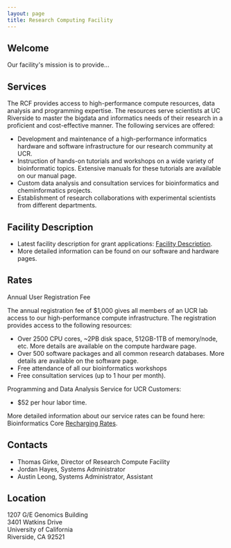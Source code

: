 ```yaml
---
layout: page
title: Research Computing Facility
---
```


## Welcome

Our facility's mission is to provide...

## Services

The RCF provides access to high-performance compute resources, data analysis and programming expertise.
The resources serve scientists at UC Riverside to master the bigdata and informatics needs of their research in a proficient and cost-effective manner. 
The following services are offered:

  * Development and maintenance of a high-performance informatics hardware and software infrastructure for our research community at UCR.
  * Instruction of hands-on tutorials and workshops on a wide variety of bioinformatic topics. Extensive manuals for these tutorials are available on our manual page.
  * Custom data analysis and consultation services for bioinformatics and cheminformatics projects.
  * Establishment of research collaborations with experimental scientists from different departments.

## Facility Description

  * Latest facility description for grant applications: [Facility Description](http://biocluster.ucr.edu/~rkaundal/Documents/HPC_Facility_Description.pdf).
  * More detailed information can be found on our software and hardware pages.

## Rates

Annual User Registration Fee

The annual registration fee of $1,000 gives all members of an UCR lab access to our high-performance compute infrastructure.
The registration provides access to the following resources: 

  * Over 2500 CPU cores, ~2PB disk space, 512GB-1TB of memory/node, etc. More details are available on the compute hardware page.
  * Over 500 software packages and all common research databases. More details are available on the software page.
  * Free attendance of all our bioinformatics workshops
  * Free consultation services (up to 1 hour per month).

Programming and Data Analysis Service for UCR Customers:
  
  * $52 per hour labor time.

More detailed information about our service rates can be found here: Bioinformatics Core [Recharging Rates](http://biocluster.ucr.edu/~rkaundal/Documents/Recharge_Rates.pdf).

## Contacts

*   Thomas Girke, Director of Research Compute Facility
*   Jordan Hayes, Systems Administrator
*   Austin Leong, Systems Administrator, Assistant

## Location

<p>1207 G/E Genomics Building<br/>
3401 Watkins Drive<br/>
University of California<br/>
Riverside, CA 92521</p>
